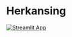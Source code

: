 # Herkansing  

[![Streamlit App](https://static.streamlit.io/badges/streamlit_badge_black_white.svg)](https://kaspertak-herkansing-interfacecode12herkansing-tz3fg4.streamlit.app/)
